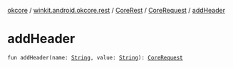 [okcore](../../../index.md) / [winkit.android.okcore.rest](../../index.md) / [CoreRest](../index.md) / [CoreRequest](index.md) / [addHeader](./add-header.md)

# addHeader

`fun addHeader(name: `[`String`](https://kotlinlang.org/api/latest/jvm/stdlib/kotlin/-string/index.html)`, value: `[`String`](https://kotlinlang.org/api/latest/jvm/stdlib/kotlin/-string/index.html)`): `[`CoreRequest`](index.md)